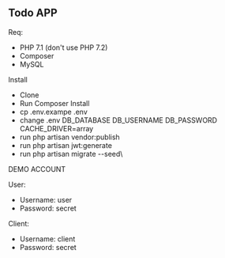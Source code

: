 ## Todo APP

Req: 

- PHP 7.1 (don't use PHP 7.2)
- Composer
- MySQL

Install
- Clone
- Run Composer Install
- cp .env.exampe .env
- change .env 
    DB_DATABASE 
    DB_USERNAME 
    DB_PASSWORD
    CACHE_DRIVER=array
- run php artisan vendor:publish
- run php artisan jwt:generate 
- run php artisan migrate --seed\

DEMO ACCOUNT

User: 
- Username: user
- Password: secret

Client: 
- Username: client
- Password: secret
